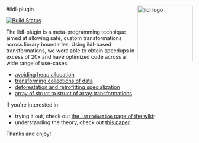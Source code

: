 #ildl-plugin
<img src="http://scala-miniboxing.org/images/ildl-logo.png" alt="ildl logo" width="150" align="right">

[![Build Status](https://travis-ci.org/miniboxing/ildl-plugin.svg)](https://travis-ci.org/miniboxing/ildl-plugin?branch=master)

The ildl-plugin is a meta-programming technique aimed at allowing safe, custom transformations across library boundaries. Using ildl-based transformations, we were able to obtain speedups in excess of 20x and have optimized code across a wide range of use-cases:

 * [avoiding heap allocation](https://github.com/miniboxing/ildl-plugin/wiki/Sample-~-Data-Encoding)
 * [transforming collections of data](https://github.com/miniboxing/ildl-plugin/wiki/Sample-~-Efficient-Collections)
 * [deforestation and retrofitting specialization](https://github.com/miniboxing/ildl-plugin/wiki/Sample-~-Deforestation)
 * [array of struct to struct of array transformations](https://github.com/miniboxing/ildl-plugin/wiki/Sample-~-Array-of-Struct)

If you're interested in:
 * trying it out, check out [the `Introduction` page of the wiki](https://github.com/miniboxing/ildl-plugin/wiki/Tutorial-~-Introduction);
 * understanding the theory, check out [this paper](http://infoscience.epfl.ch/record/207050?ln=en).

Thanks and enjoy!
